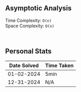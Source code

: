 ## Asymptotic Analysis  
Time Complexity: `O(n)`  
Space Complexity: `O(n)`  


&nbsp;  


## Personal Stats
| Date Solved | Time Taken |
| ----------- | ---------- |
| 01-02-2024  | 5min |  
| 12-31-2024  | N/A |  